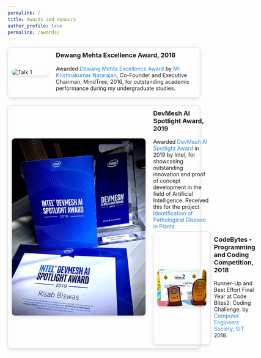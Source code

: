 ```yaml
---
permalink: /
title: Awards and Honours
author_profile: true
permalink: /awards/
---
```

<div class="talk-container">
<div class="talk-item">
  <img src="../images/Dewang_Mehta.png" alt="Talk 1" class="talk-image">
  <div class="talk-details">
    <h3>Dewang Mehta Excellence Award, 2016</h3>
    <p>Awarded<a href = "https://inspiria.edu.in/inspiria-proud-host-inaugural-dewang-mehta-excellence-award-north-bengal/" style="color: #2985d8; text-decoration: none;"> Dewang Mehta Excellence Award</a> by <a href = "https://en.wikipedia.org/wiki/Krishnakumar_Natarajan" style="color: #2985d8; text-decoration: none;"> Mr. Krishnakumar Natarajan</a>, Co-Founder and Executive Chairman, MindTree, 2016, for outstanding academic performance during my undergraduate studies.
</p>
  </div>
  </div>

  <div class="talk-item">
  <img src="../images/DevMesh Award.jpeg" alt="Talk 1" class="talk-image">
  <div class="talk-details">
    <h3>DevMesh AI Spotlight Award, 2019</h3>
    <p>Awarded<a href = "https://devmesh.intel.com/posts/638312/congrats-to-our-devmesh-spotlight-award-winners" style="color: #2985d8; text-decoration: none;"> DevMesh AI Spotlight Award</a> in 2019 by Intel, for showcasing outstanding innovation and proof of concept development in the field of Artificial Intelligence. Received this for the project <a href = "Identification of Pathological Disease in Plants" style="color: #2985d8; text-decoration: none;"> Identification of Pathological Disease in Plants.</a>
</p>

  <div class="talk-item">
  <img src="../images/CodeByte.jpg" alt="Talk 1" class="talk-image">
  <div class="talk-details">
    <h3>CodeBytes - Programming and Coding Competition, 2018</h3>
    <p>Runner-Up and Best Effort Final Year at Code Bites2: Coding Challenge, by <a href = "https://www.sittechno.org/computer-engineer-s-society-computer-science-engineering.html" style="color: #2985d8; text-decoration: none;">Computer Engineers Society, SIT</a> 2018.
</p>
  </div>
  </div>
</div>

<style>
.talk-container {
  display: flex;
  flex-direction: column;
  gap: 20px;
}

.talk-item {
  display: flex;
  align-items: center;
  padding: 10px;
  border: 1px solid #ddd;
  border-radius: 10px;
  box-shadow: 0 4px 8px rgba(0,0,0,0.1);
  transition: box-shadow 0.3s ease-in-out;
}

.talk-item:hover {
  box-shadow: 0 8px 16px rgba(0,0,0,0.2);
}

.talk-image {
  width: 350px;
  margin-right: 20px;
  border-radius: 8px;
  box-shadow: 0 4px 8px rgba(0,0,0,0.1);
}

.talk-details {
  flex-grow: 1;
}

.talk-details h3 {
  margin-top: 0;
}

.talk-details p {
  margin: 5px 0;
  font-size: 14px;
}
</style>